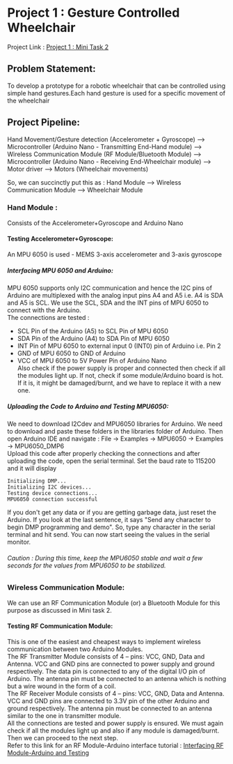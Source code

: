 # Project 1 : Gesture Controlled Wheelchair     
Project Link : [Project 1 : Mini Task 2](https://github.com/Jayanth2209/Mini-Task-2/blob/master/Project%201.md)     
## Problem Statement: 
To develop a prototype for a robotic wheelchair that can be controlled using simple hand gestures.Each hand gesture is used for a specific movement of the wheelchair     
## Project Pipeline:     
Hand Movement/Gesture detection (Accelerometer + Gyroscope) --> Microcontroller (Arduino Nano - Transmitting End-Hand module) --> Wireless Communication Module (RF Module/Bluetooth Module) --> Microcontroller (Arduino Nano - Receiving End-Wheelchair module) --> Motor driver --> Motors (Wheelchair movements)        

So, we can succinctly put this as : 
Hand Module --> Wireless Communication Module --> Wheelchair Module       
### Hand Module : 
Consists of the Accelerometer+Gyroscope and Arduino Nano        
#### Testing Accelerometer+Gyroscope: 
An MPU 6050 is used - MEMS 3-axis accelerometer and 3-axis gyroscope      
##### Interfacing MPU 6050 and Arduino:      
MPU 6050 supports only I2C communication and hence the I2C pins of Arduino are multiplexed with the analog input pins A4 and A5 i.e. A4 is SDA and A5 is SCL. We use the SCL, SDA and the INT pins of MPU 6050 to connect with the Arduino.    
The connections are tested :   
* SCL Pin of the Arduino (A5) to SCL Pin of MPU 6050      
* SDA Pin of the Arduino (A4) to SDA Pin of MPU 6050    
* INT Pin of MPU 6050 to external input 0 (INT0) pin of Arduino i.e. Pin 2      
* GND of MPU 6050 to GND of Arduino 
* VCC of MPU 6050 to 5V Power Pin of Arduino Nano     
Also check if the power supply is proper and connected then check if all the modules light up. If not, check if some module/Arduino board is hot. If it is, it might be damaged/burnt, and we have to replace it with a new one.       
##### Uploading the Code to Arduino and Testing MPU6050:   
We need to download I2Cdev and MPU6050 libraries for Arduino. We need to download and paste these folders in the libraries folder of Arduino. Then open Arduino IDE and navigate : File -> Examples -> MPU6050 -> Examples -> MPU6050_DMP6      
Upload this code after properly checking the connections and after uploading the code, open the serial terminal. Set the baud rate to 115200 and it will display    
```
Initializing DMP...
Initializing I2C devices...
Testing device connections...
MPU6050 connection successful 
```  
If you don't get any data or if you are getting garbage data, just reset the Arduino. If you look at the last sentence, it says "Send any character to begin DMP programming and demo". So, type any character in the serial terminal and hit send. You can now start seeing the values in the serial monitor.    
###### Caution : During this time, keep the MPU6050 stable and wait a few seconds for the values from MPU6050 to be stabilized.     
### Wireless Communication Module:     
We can use an RF Communication Module (or) a Bluetooth Module for this purpose as discussed in Mini task 2.       
#### Testing RF Communication Module:    
This is one of the easiest and cheapest ways to implement wireless communication between two Arduino Modules.     
The RF Transmitter Module consists of 4 – pins: VCC, GND, Data and Antenna. VCC and GND pins are connected to power supply and ground respectively. The data pin is connected to any of the digital I/O pin of Arduino. The antenna pin must be connected to an antenna which is nothing but a wire wound in the form of a coil.      
The RF Receiver Module consists of 4 – pins: VCC, GND, Data and Antenna. VCC and GND pins are connected to 3.3V pin of the other Arduino and ground respectively. The antenna pin must be connected to an antenna similar to the one in transmitter module.    
All the connections are tested and power supply is ensured. We must again check if all the modules light up and also if any module is damaged/burnt. Then we can proceed to the next step.    
Refer to this link for an RF Module-Arduino interface tutorial : [Interfacing RF Module-Arduino and Testing](https://lastminuteengineers.com/433mhz-rf-wireless-arduino-tutorial/)       

